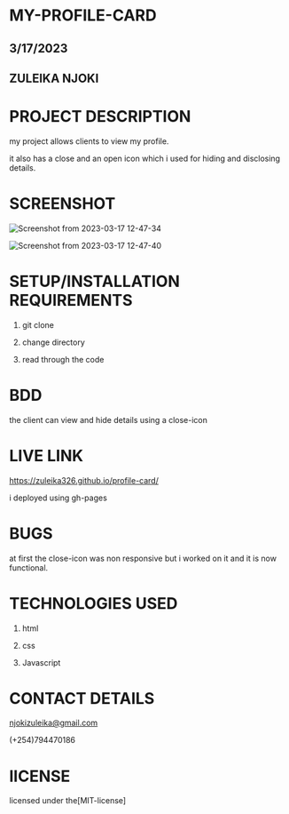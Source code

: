 # MY-PROFILE-CARD

## 3/17/2023

## ZULEIKA NJOKI

# PROJECT DESCRIPTION

my project allows clients to view my profile.

it also has a close and an open icon which i used for hiding and disclosing details.

# SCREENSHOT

![Screenshot from 2023-03-17 12-47-34](https://user-images.githubusercontent.com/125015289/225872276-2583ae90-881f-4370-a786-f78ccb8ea22d.png)

![Screenshot from 2023-03-17 12-47-40](https://user-images.githubusercontent.com/125015289/225877101-b36a635e-78bb-4b2c-a174-ab1cdae2709d.png)



# SETUP/INSTALLATION REQUIREMENTS

1. git clone

2. change directory

3. read through the code

# BDD

the client can view and hide details using a close-icon

# LIVE LINK

https://zuleika326.github.io/profile-card/

i deployed using gh-pages

# BUGS

at first the close-icon was non responsive but i worked on it and it is now functional.

# TECHNOLOGIES USED

1. html

2. css

3. Javascript

# CONTACT DETAILS

njokizuleika@gmail.com

(+254)794470186

# lICENSE

licensed under the[MIT-license]
